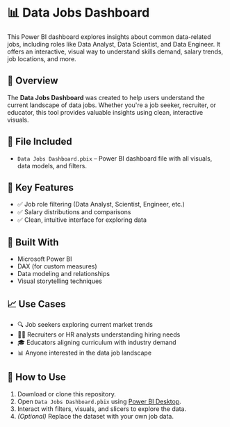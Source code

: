# 📊 Data Jobs Dashboard

This Power BI dashboard explores insights about common data-related jobs, including roles like Data Analyst, Data Scientist, and Data Engineer. It offers an interactive, visual way to understand skills demand, salary trends, job locations, and more.

## 🚀 Overview

The **Data Jobs Dashboard** was created to help users understand the current landscape of data jobs. Whether you're a job seeker, recruiter, or educator, this tool provides valuable insights using clean, interactive visuals.

## 📂 File Included

- `Data Jobs Dashboard.pbix` – Power BI dashboard file with all visuals, data models, and filters.


## 📌 Key Features

- ✅ Job role filtering (Data Analyst, Scientist, Engineer, etc.)
- ✅ Salary distributions and comparisons
- ✅ Clean, intuitive interface for exploring data

## 🧰 Built With

- Microsoft Power BI
- DAX (for custom measures)
- Data modeling and relationships
- Visual storytelling techniques

## 📈 Use Cases

- 🔍 Job seekers exploring current market trends
- 🧑‍💼 Recruiters or HR analysts understanding hiring needs
- 🎓 Educators aligning curriculum with industry demand
- 📊 Anyone interested in the data job landscape


## 🧭 How to Use

1. Download or clone this repository.
2. Open `Data Jobs Dashboard.pbix` using [Power BI Desktop](https://powerbi.microsoft.com/desktop/).
3. Interact with filters, visuals, and slicers to explore the data.
4. *(Optional)* Replace the dataset with your own job data.

